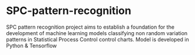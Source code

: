 # SPC-pattern-recognition
SPC pattern recognition project aims to establish a foundation for the development of machine learning models classifying non random variation patterns in Statistical Process Control control charts. Model is developed in Python &amp; Tensorflow 
